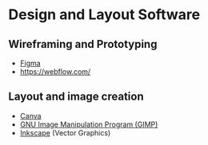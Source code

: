 # Design and Layout Software

## Wireframing and Prototyping
- [Figma](https://www.figma.com/)
- https://webflow.com/

## Layout and image creation
- [Canva](https://www.canva.com/)
- [GNU Image Manipulation Program (GIMP)](https://www.gimp.org/)
- [Inkscape](https://inkscape.org/) (Vector Graphics)

